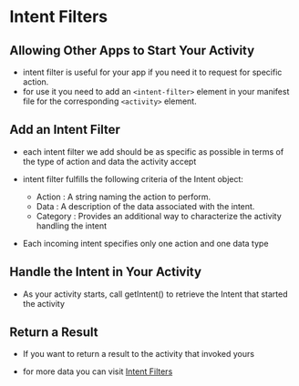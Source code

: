 # Intent Filters
## Allowing Other Apps to Start Your Activity
- intent filter is useful for your app if you need it to request for specific action.
- for use it you need to add an `<intent-filter>` element in your manifest file for the corresponding `<activity>` element.

## Add an Intent Filter
- each intent filter we add should be as specific as possible in terms of the type of action and data the activity accept
- intent filter fulfills the following criteria of the Intent object:
    - Action : A string naming the action to perform. 
    - Data : A description of the data associated with the intent.
    - Category : Provides an additional way to characterize the activity handling the intent

- Each incoming intent specifies only one action and one data type

## Handle the Intent in Your Activity
- As your activity starts, call getIntent() to retrieve the Intent that started the activity

## Return a Result
- If you want to return a result to the activity that invoked yours

- for more data you can visit [Intent Filters](https://developer.android.com/training/basics/intents/filters)